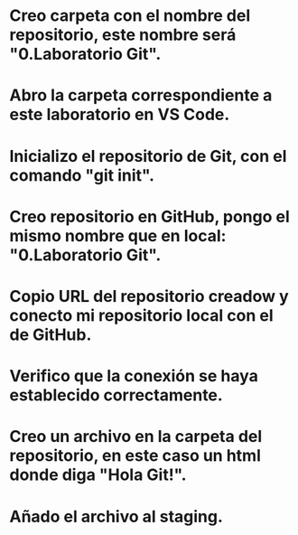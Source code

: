 # Creo carpeta con el nombre del repositorio, este nombre será "0.Laboratorio Git".

# Abro la carpeta correspondiente a este laboratorio en VS Code.

# Inicializo el repositorio de Git, con el comando "git init".

# Creo repositorio en GitHub, pongo el mismo nombre que en local: "0.Laboratorio Git".

# Copio URL del repositorio creadow y conecto mi repositorio local con el de GitHub.

# Verifico que la conexión se haya establecido correctamente.

# Creo un archivo en la carpeta del repositorio, en este caso un html donde diga "Hola Git!".

# Añado el archivo al staging.
